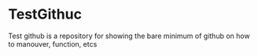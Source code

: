 
# TestGithuc
Test github is a repository for showing the bare minimum of github on how to manouver, function, etcs
